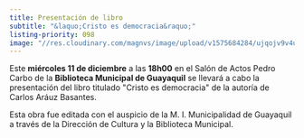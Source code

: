 ```yaml
---
title: Presentación de libro
subtitle: "&laquo;Cristo es democracia&raquo;"
listing-priority: 098
image: "//res.cloudinary.com/magnvs/image/upload/v1575684284/ujqojv9v4uhxptzz5v3c.jpg"
---
```


Este **miércoles 11 de diciembre** a las **18h00** en el Salón de Actos Pedro Carbo de la **Biblioteca Municipal de Guayaquil** se llevará a cabo la presentación del libro titulado "Cristo es democracia" de la autoría de Carlos Aráuz Basantes.

Esta obra fue editada con el auspicio de la M. I. Municipalidad de Guayaquil a través de la Dirección de Cultura y la Biblioteca Municipal.
